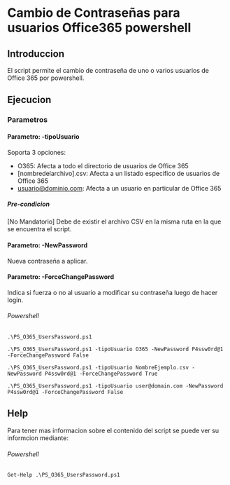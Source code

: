 # Cambio de Contraseñas para usuarios Office365 powershell

## Introduccion

El script permite el cambio de contraseña de uno o varios usuarios de Office 365 por powershell.

## Ejecucion

### Parametros

#### Parametro: -tipoUsuario

Soporta 3 opciones:

* O365: Afecta a todo el directorio de usuarios de Office 365
* [nombredelarchivo].csv: Afecta a un listado especifico de usuarios de Office 365
* usuario@dominio.com: Afecta a un usuario en particular de Office 365

##### Pre-condicion

[No Mandatorio] Debe de existir el archivo CSV en la misma ruta en la que se encuentra el script.

#### Parametro: -NewPassword

Nueva contraseña a aplicar.

#### Parametro: -ForceChangePassword

Indica si fuerza o no al usuario a modificar su contraseña luego de hacer login.

###### Powershell

`.\PS_O365_UsersPassword.ps1`

`.\PS_O365_UsersPassword.ps1 -tipoUsuario O365 -NewPassword P4ssw0rd@1 -ForceChangePassword False`

`.\PS_O365_UsersPassword.ps1 -tipoUsuario NombreEjemplo.csv -NewPassword P4ssw0rd@1 -ForceChangePassword True`

`.\PS_O365_UsersPassword.ps1 -tipoUsuario user@domain.com -NewPassword P4ssw0rd@1 -ForceChangePassword False`

## Help

Para tener mas informacion sobre el contenido del script se puede ver su informcion mediante:

###### Powershell

`Get-Help .\PS_O365_UsersPassword.ps1`